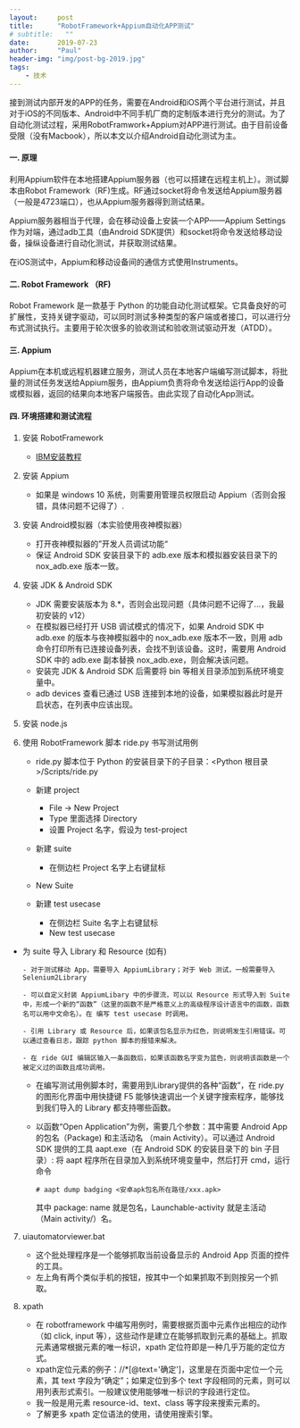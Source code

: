 ```yaml
---
layout:     post
title:      "RobotFramework+Appium自动化APP测试"
# subtitle:   ""
date:       2019-07-23
author:     "Paul"
header-img: "img/post-bg-2019.jpg"
tags:
    - 技术
---
```

接到测试内部开发的APP的任务，需要在Android和iOS两个平台进行测试，并且对于iOS的不同版本、Android中不同手机厂商的定制版本进行充分的测试。为了自动化测试过程，采用RobotFramwork+Appium对APP进行测试。由于目前设备受限（没有Macbook），所以本文以介绍Android自动化测试为主。

#### 一. 原理

利用Appium软件在本地搭建Appium服务器（也可以搭建在远程主机上）。测试脚本由Robot Framework（RF)生成。RF通过socket将命令发送给Appium服务器（一般是4723端口），也从Appium服务器得到测试结果。

Appium服务器相当于代理，会在移动设备上安装一个APP——Appium Settings作为对端，通过adb工具（由Android SDK提供）和socket将命令发送给移动设备，操纵设备进行自动化测试，并获取测试结果。

在iOS测试中，Appium和移动设备间的通信方式使用Instruments。

#### 二. Robot Framework （RF)

Robot Framework 是一款基于 Python 的功能自动化测试框架。它具备良好的可扩展性，支持关键字驱动，可以同时测试多种类型的客户端或者接口，可以进行分布式测试执行。主要用于轮次很多的验收测试和验收测试驱动开发（ATDD）。

#### 三. Appium

Appium在本机或远程机器建立服务，测试人员在本地客户端编写测试脚本，将批量的测试任务发送给Appium服务，由Appium负责将命令发送给运行App的设备或模拟器，返回的结果向本地客户端报告。由此实现了自动化App测试。

#### 四. 环境搭建和测试流程

1. 安装 RobotFramework
  
   - [IBM安装教程](https://www.ibm.com/developerworks/cn/opensource/os-cn-robot-framework/index.html)
   
2. 安装 Appium

   - 如果是 windows 10 系统，则需要用管理员权限启动 Appium（否则会报错，具体问题不记得了）.
   
3. 安装 Android模拟器（本实验使用夜神模拟器）
   - 打开夜神模拟器的”开发人员调试功能“
   - 保证 Android SDK 安装目录下的 adb.exe 版本和模拟器安装目录下的 nox_adb.exe 版本一致。
   
4. 安装 JDK & Android SDK

   - JDK 需要安装版本为 8.*，否则会出现问题（具体问题不记得了...，我最初安装的 v12）
   - 在模拟器已经打开 USB 调试模式的情况下，如果 Android SDK 中 adb.exe 的版本与夜神模拟器中的 nox_adb.exe 版本不一致，则用 adb 命令打印所有已连接设备列表，会找不到该设备。这时，需要用 Android SDK 中的 adb.exe 副本替换 nox_adb.exe，则会解决该问题。
   - 安装完 JDK & Android SDK 后需要将 bin 等相关目录添加到系统环境变量中。
   - adb devices 查看已通过 USB 连接到本地的设备，如果模拟器此时是开启状态，在列表中应该出现。
   
5. 安装 node.js

6. 使用 RobotFramework 脚本 ride.py 书写测试用例
  
   - ride.py 脚本位于 Python 的安装目录下的子目录：<Python 根目录>/Scripts/ride.py
   - 新建 project
   
      - File -> New Project
      - Type 里面选择 Directory
      - 设置 Project 名字，假设为 test-project
   - 新建 suite
   
      - 在侧边栏 Project 名字上右键鼠标
   - New Suite
   - 新建 test usecase
   
      - 在侧边栏 Suite 名字上右键鼠标
      - New test usecase
- 为 suite 导入 Library 和 Resource (如有)
  
      - 对于测试移动 App，需要导入 AppiumLibrary；对于 Web 测试，一般需要导入Selenium2Library
      
      - 可以自定义封装 AppiumLibary 中的步骤流，可以以 Resource 形式导入到 Suite 中，形成一个新的“函数”（这里的函数不是严格意义上的高级程序设计语言中的函数，函数名可以用中文命名）。在 编写 test usecase 时调用。
      
      - 引用 Library 或 Resource 后，如果该包名显示为红色，则说明发生引用错误。可以通过查看日志，跟踪 python 脚本的报错来解决。
      
      - 在 ride GUI 编辑区输入一条函数后，如果该函数名字变为蓝色，则说明该函数是一个被定义过的函数且成功调用。
   - 在编写测试用例脚本时，需要用到Library提供的各种“函数”，在 ride.py 的图形化界面中用快捷键 F5 能够快速调出一个关键字搜索程序，能够找到我们导入的 Library 都支持哪些函数。
   - 以函数“Open Application”为例，需要几个参数：其中需要 Android App 的包名（Package) 和主活动名 （main Activity）。可以通过 Android SDK 提供的工具 aapt.exe（在 Android SDK 的安装目录下的 bin 子目录）: 将 aapt 程序所在目录加入到系统环境变量中，然后打开 cmd，运行命令
   
      `# aapt dump badging <安卓apk包名所在路径/xxx.apk>`
   
       其中 package: name 就是包名，Launchable-activity 就是主活动（Main activity/）名。
  
7. uiautomatorviewer.bat
  
   - 这个批处理程序是一个能够抓取当前设备显示的 Android App 页面的控件的工具。
   - 左上角有两个类似手机的按钮，按其中一个如果抓取不到则按另一个抓取。
  
8. xpath

   - 在 robotframework 中编写用例时，需要根据页面中元素作出相应的动作（如 click, input 等），这些动作是建立在能够抓取到元素的基础上。抓取元素通常根据元素的唯一标识，xpath 定位符即是一种几乎万能的定位方式。
   - xpath定位元素的例子：//*[@text='确定']，这里是在页面中定位一个元素，其 text 字段为“确定”；如果定位到多个 text 字段相同的元素，则可以用列表形式索引。一般建议使用能够唯一标识的字段进行定位。
   - 我一般是用元素 resource-id、text、class 等字段来搜索元素的。
   - 了解更多 xpath 定位语法的使用，请使用搜索引擎。
